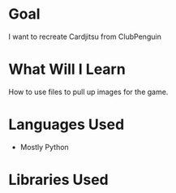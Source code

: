 # Goal
I want to recreate Cardjitsu from ClubPenguin

# What Will I Learn
How to use files to pull up images for the game.

# Languages Used
- Mostly Python

# Libraries Used


